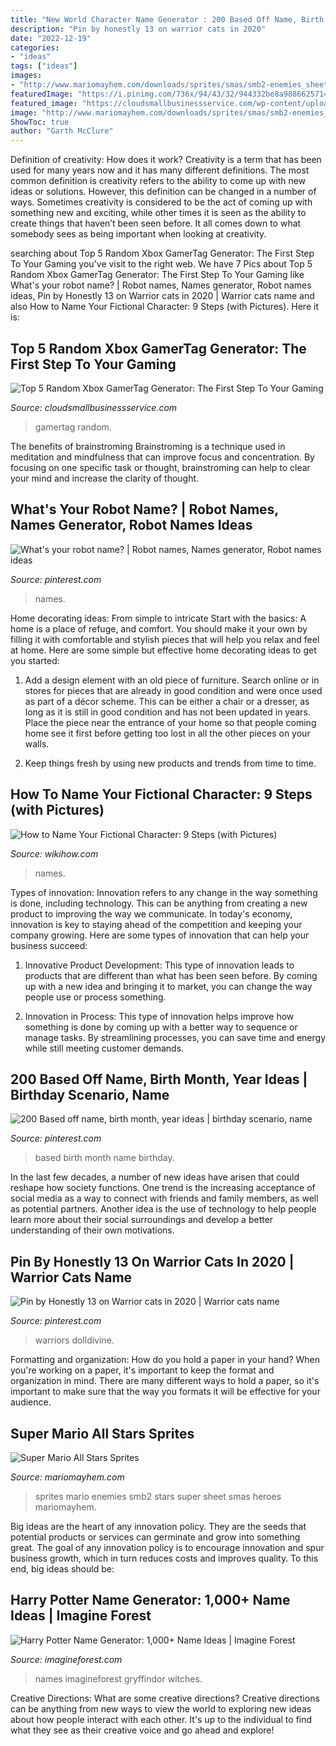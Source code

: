 ```yaml
---
title: "New World Character Name Generator : 200 Based Off Name, Birth Month, Year Ideas"
description: "Pin by honestly 13 on warrior cats in 2020"
date: "2022-12-19"
categories:
- "ideas"
tags: ["ideas"]
images:
- "http://www.mariomayhem.com/downloads/sprites/smas/smb2-enemies_sheet.png"
featuredImage: "https://i.pinimg.com/736x/94/43/32/944332be8a9886625714481d652834b3.jpg"
featured_image: "https://cloudsmallbusinessservice.com/wp-content/uploads/2020/02/Xbox-Gamertag-Generator-2020-Get-Cool-Unique-Gamertag-Ideas.pdf-768x280.png"
image: "http://www.mariomayhem.com/downloads/sprites/smas/smb2-enemies_sheet.png"
ShowToc: true
author: "Garth McClure"
---
```



Definition of creativity: How does it work?
Creativity is a term that has been used for many years now and it has many different definitions. The most common definition is creativity refers to the ability to come up with new ideas or solutions. However, this definition can be changed in a number of ways. Sometimes creativity is considered to be the act of coming up with something new and exciting, while other times it is seen as the ability to create things that haven’t been seen before. It all comes down to what somebody sees as being important when looking at creativity.

	

		
searching about Top 5 Random Xbox GamerTag Generator: The First Step To Your Gaming you've visit to the right web. We have 7 Pics about Top 5 Random Xbox GamerTag Generator: The First Step To Your Gaming like What&#039;s your robot name? | Robot names, Names generator, Robot names ideas, Pin by Honestly 13 on Warrior cats in 2020 | Warrior cats name and also How to Name Your Fictional Character: 9 Steps (with Pictures). Here it is:
		
    
## Top 5 Random Xbox GamerTag Generator: The First Step To Your Gaming

<img loading=lazy src="https://cloudsmallbusinessservice.com/wp-content/uploads/2020/02/Xbox-Gamertag-Generator-2020-Get-Cool-Unique-Gamertag-Ideas.pdf-768x280.png" onerror="this.onerror=null;this.src='https://tse3.mm.bing.net/th?id=OIP.IjqGPCmJL47BHdmFHjjouAHaCs&amp;pid=15.1';" alt="Top 5 Random Xbox GamerTag Generator: The First Step To Your Gaming">

_Source: cloudsmallbusinessservice.com_

>gamertag random. 

	

The benefits of brainstroming
Brainstroming is a technique used in meditation and mindfulness that can improve focus and concentration. By focusing on one specific task or thought, brainstroming can help to clear your mind and increase the clarity of thought.

    
## What&#039;s Your Robot Name? | Robot Names, Names Generator, Robot Names Ideas

<img loading=lazy src="https://i.pinimg.com/originals/42/0e/f7/420ef7fbef2616811a1823cadf7d3536.jpg" onerror="this.onerror=null;this.src='https://tse3.mm.bing.net/th?id=OIP.r-M2nJqlomWnKs050honSgHaHp&amp;pid=15.1';" alt="What&#039;s your robot name? | Robot names, Names generator, Robot names ideas">

_Source: pinterest.com_

>names. 

	

Home decorating ideas: From simple to intricate
Start with the basics: A home is a place of refuge, and comfort. You should make it your own by filling it with comfortable and stylish pieces that will help you relax and feel at home. Here are some simple but effective home decorating ideas to get you started:
1. Add a design element with an old piece of furniture. Search online or in stores for pieces that are already in good condition and were once used as part of a décor scheme. This can be either a chair or a dresser, as long as it is still in good condition and has not been updated in years. Place the piece near the entrance of your home so that people coming home see it first before getting too lost in all the other pieces on your walls.

2. Keep things fresh by using new products and trends from time to time.

    
## How To Name Your Fictional Character: 9 Steps (with Pictures)

<img loading=lazy src="https://www.wikihow.com/images/c/ca/Name-Your-Fictional-Character-Step-9-Version-3.jpg" onerror="this.onerror=null;this.src='https://tse4.mm.bing.net/th?id=OIP.MeER25IXXyS3hAJBUGswfwHaFj&amp;pid=15.1';" alt="How to Name Your Fictional Character: 9 Steps (with Pictures)">

_Source: wikihow.com_

>names. 

	

Types of innovation:
Innovation refers to any change in the way something is done, including technology. This can be anything from creating a new product to improving the way we communicate. In today's economy, innovation is key to staying ahead of the competition and keeping your company growing. Here are some types of innovation that can help your business succeed:
1. Innovative Product Development: This type of innovation leads to products that are different than what has been seen before. By coming up with a new idea and bringing it to market, you can change the way people use or process something.

2. Innovation in Process: This type of innovation helps improve how something is done by coming up with a better way to sequence or manage tasks. By streamlining processes, you can save time and energy while still meeting customer demands.


    
## 200 Based Off Name, Birth Month, Year Ideas | Birthday Scenario, Name

<img loading=lazy src="https://i.pinimg.com/200x150/62/dc/2e/62dc2ecf931cc939033ae65175cd4379.jpg" onerror="this.onerror=null;this.src='https://tse2.mm.bing.net/th?id=OIP.VZLzZ_cvA1X8dlCAL17JCAHaFj&amp;pid=15.1';" alt="200 Based off name, birth month, year ideas | birthday scenario, name">

_Source: pinterest.com_

>based birth month name birthday. 

	

In the last few decades, a number of new ideas have arisen that could reshape how society functions. One trend is the increasing acceptance of social media as a way to connect with friends and family members, as well as potential partners. Another idea is the use of technology to help people learn more about their social surroundings and develop a better understanding of their own motivations.

    
## Pin By Honestly 13 On Warrior Cats In 2020 | Warrior Cats Name

<img loading=lazy src="https://i.pinimg.com/736x/94/43/32/944332be8a9886625714481d652834b3.jpg" onerror="this.onerror=null;this.src='https://tse3.mm.bing.net/th?id=OIP.47wxWZMxRbPq1r3KLM49RQAAAA&amp;pid=15.1';" alt="Pin by Honestly 13 on Warrior cats in 2020 | Warrior cats name">

_Source: pinterest.com_

>warriors dolldivine. 

	

Formatting and organization: How do you hold a paper in your hand?
When you're working on a paper, it's important to keep the format and organization in mind. There are many different ways to hold a paper, so it's important to make sure that the way you formats it will be effective for your audience.

    
## Super Mario All Stars Sprites

<img loading=lazy src="http://www.mariomayhem.com/downloads/sprites/smas/smb2-enemies_sheet.png" onerror="this.onerror=null;this.src='https://tse2.mm.bing.net/th?id=OIP.CjeY9fR6mkhOpDkeDe74TAHaKr&amp;pid=15.1';" alt="Super Mario All Stars Sprites">

_Source: mariomayhem.com_

>sprites mario enemies smb2 stars super sheet smas heroes mariomayhem. 

	

Big ideas are the heart of any innovation policy. They are the seeds that potential products or services can germinate and grow into something great. The goal of any innovation policy is to encourage innovation and spur business growth, which in turn reduces costs and improves quality. To this end, big ideas should be: 

    
## Harry Potter Name Generator: 1,000+ Name Ideas | Imagine Forest

<img loading=lazy src="https://assets.imagineforest.com/blog/wp-content/uploads/2021/04/Harry-Potter-Name-Generator-Printable-600x900.png" onerror="this.onerror=null;this.src='https://tse2.mm.bing.net/th?id=OIP.ynkegwJDe116WceQcPEPOAHaLH&amp;pid=15.1';" alt="Harry Potter Name Generator: 1,000+ Name Ideas | Imagine Forest">

_Source: imagineforest.com_

>names imagineforest gryffindor witches. 

	

Creative Directions: What are some creative directions?
Creative directions can be anything from new ways to view the world to exploring new ideas about how people interact with each other. It's up to the individual to find what they see as their creative voice and go ahead and explore!

